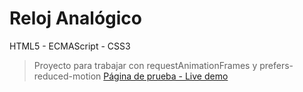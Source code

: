 # Reloj Analógico

HTML5 - ECMAScript - CSS3

> Proyecto para trabajar con requestAnimationFrames y prefers-reduced-motion
> [Página de prueba - Live demo](https://github.com/orses/reloj_analogico 'Live demo')
